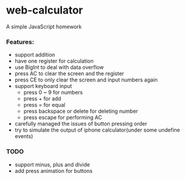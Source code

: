 # web-calculator
A simple JavaScript homework


### Features:
- support addition
- have one register for calculation
- use BigInt to deal with data overflow
- press AC to clear the screen and the register
- press CE to only clear the screen and input numbers again
- support keyboard input
  - press 0 ~ 9 for numbers
  - press + for add
  - press = for equal
  - press backspace or delete for deleting number
  - press escape for performing AC
- carefully managed the issues of button pressing order
- try to simulate the output of iphone calculator(under some undefine events)


### TODO
- support minus, plus and divide
- add press animation for buttons